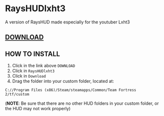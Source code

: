 # RaysHUDlxht3
A version of RaysHUD made especially for the youtuber Lxht3

## [DOWNLOAD](https://drive.google.com/open?id=1IVMXd20ybJyeGZ5zIuLLb8zI56owYRVK)

## HOW TO INSTALL

1. Click in the link above `DOWNLOAD`
2. Click in `RaysHUDlxht3`
3. Click in `Download`
4. Drag the folder into your custom folder, located at:

`C://Program Files (x86)/Steam/steamapps/Common/Team Fortress 2/tf/custom`

(**NOTE**: Be sure that there are no other HUD folders in your custom folder, or the HUD may not work properly)







